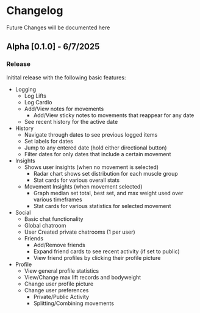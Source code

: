 # Changelog

Future Changes will be documented here

## Alpha [0.1.0] - 6/7/2025
### Release
Initital release with the following basic features:
- Logging
  - Log Lifts
  - Log Cardio
  - Add/View notes for movements
    - Add/View sticky notes to movements that reappear for any date
  - See recent history for the active date
- History
  - Navigate through dates to see previous logged items
  - Set labels for dates
  - Jump to any entered date (hold either directional button)
  - Filter dates for only dates that include a certain movement
- Insights
  - Shows user insights (when no movement is selected)
    - Radar chart shows set distribution for each muscle group
    - Stat cards for various overall stats
  - Movement Insights (when movement selected)
    - Graph median set total, best set, and max weight used over various timeframes
    - Stat cards for various statistics for selected movement
- Social
  - Basic chat functionality
  - Global chatroom
  - User Created private chatrooms (1 per user)
  - Friends
    - Add/Remove friends
    - Expand friend cards to see recent activity (if set to public)
    - View friend profiles by clicking their profile picture
- Profile
  - View general profile statistics
  - View/Change max lift records and bodyweight
  - Change user profile picture
  - Change user preferences
    - Private/Public Activity
    - Splitting/Combining movements